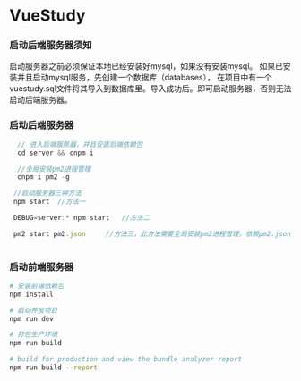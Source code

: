 # VueStudy


### 启动后端服务器须知

启动服务器之前必须保证本地已经安装好mysql，如果没有安装mysql。
如果已安装并且启动mysql服务，先创建一个数据库（databases），
在项目中有一个vuestudy.sql文件将其导入到数据库里。导入成功后。即可启动服务器，否则无法启动后端服务器。

### 启动后端服务器
```js
  // 进入后端服务器，并且安装后端依赖包
  cd server && cnpm i 

  //全局安装pm2进程管理
  cnpm i pm2 -g

 //启动服务器三种方法
 npm start  //方法一

 DEBUG=server:* npm start   //方法二

 pm2 start pm2.json     //方法三，此方法需要全局安装pm2进程管理，依赖pm2.json文件的配置（推荐）
 
```

### 启动前端服务器
``` bash
# 安装前端依赖包
npm install

# 启动开发项目
npm run dev

# 打包生产环境
npm run build

# build for production and view the bundle analyzer report
npm run build --report
```


